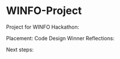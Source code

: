 # WINFO-Project
Project for WINFO Hackathon:

Placement: Code Design Winner
Reflections:

Next steps:
